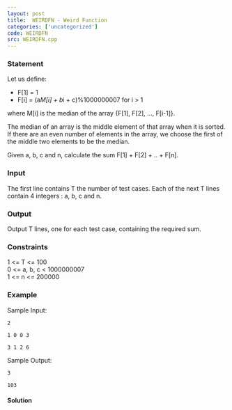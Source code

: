 ```yaml
---
layout: post
title:  WEIRDFN - Weird Function
categories: ['uncategorized']
code: WEIRDFN
src: WEIRDFN.cpp
---
```


### **Statement**

Let us define:

  * F[1] = 1
  * F[i] = (a*M[i] + b*i + c)%1000000007 for i > 1

where M[i] is the median of the array {F[1], F[2], ..., F[i-1]}.

The median of an array is the middle element of that array when it is sorted.
If there are an even number of elements in the array, we choose the first of
the middle two elements to be the median.

Given a, b, c and n, calculate the sum F[1] + F[2] + .. + F[n].

### Input

The first line contains T the number of test cases. Each of the next T lines
contain 4 integers : a, b, c and n.

### Output

Output T lines, one for each test case, containing the required sum.

### Constraints

1 <= T <= 100  
0 <= a, b, c < 1000000007  
1 <= n <= 200000

### Example

Sample Input:

    
    
    2
    1 0 0 3
    3 1 2 6

Sample Output:

    
    
    3
    103



#### **Solution**



